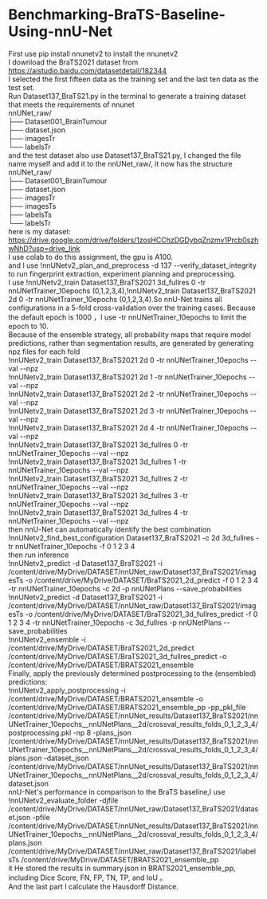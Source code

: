 # Benchmarking-BraTS-Baseline-Using-nnU-Net

First use pip install nnunetv2 to install the nnunetv2
<br>I download the BraTS2021 dataset from https://aistudio.baidu.com/datasetdetail/182344
<br>I selected the first fifteen data as the training set and the last ten data as the test set. 
<br>Run Dataset137_BraTS21.py in the terminal to generate a training dataset that meets the requirements of nnunet
<br>  nnUNet_raw/
<br>  ├── Dataset001_BrainTumour
<br>    ├── dataset.json
<br>    ├── imagesTr
<br>    └── labelsTr
<br>and the test dataset also use Dataset137_BraTS21.py, I changed the file name myself and add it to the nnUNet_raw/, it now has the structure
<br>  nnUNet_raw/
<br>  ├── Dataset001_BrainTumour
<br>    ├── dataset.json
<br>    ├── imagesTr
<br>    ├── imagesTs
<br>    ├── labelsTs
<br>    └── labelsTr
<br>here is my dataset: https://drive.google.com/drive/folders/1zosHCChzDGDybqZnzmv1Prcb0szhwNhD?usp=drive_link
<br>I use colab to do this assignment, the gpu is A100.
<br>and I use !nnUNetv2_plan_and_preprocess -d 137 --verify_dataset_integrity to run fingerprint extraction, experiment planning and preprocessing.
<br>I use !nnUNetv2_train Dataset137_BraTS2021 3d_fullres 0  -tr nnUNetTrainer_10epochs (0,1,2,3,4),!nnUNetv2_train Dataset137_BraTS2021 2d 0  -tr nnUNetTrainer_10epochs (0,1,2,3,4).So nnU-Net trains all configurations in a 5-fold cross-validation over the training cases. Because the default epoch is 1000 ，I use -tr nnUNetTrainer_10epochs to limit the epoch to 10.
<br>Because of the ensemble strategy, all probability maps that require model predictions, rather than segmentation results, are generated by  generating npz files for each fold
<br>  !nnUNetv2_train Dataset137_BraTS2021 2d  0 -tr nnUNetTrainer_10epochs --val --npz
<br>  !nnUNetv2_train Dataset137_BraTS2021 2d  1 -tr nnUNetTrainer_10epochs --val --npz
<br>  !nnUNetv2_train Dataset137_BraTS2021 2d  2 -tr nnUNetTrainer_10epochs --val --npz
<br>  !nnUNetv2_train Dataset137_BraTS2021 2d  3 -tr nnUNetTrainer_10epochs --val --npz
<br>  !nnUNetv2_train Dataset137_BraTS2021 2d  4 -tr nnUNetTrainer_10epochs --val --npz
<br>  !nnUNetv2_train Dataset137_BraTS2021 3d_fullres  0 -tr nnUNetTrainer_10epochs --val --npz
<br>  !nnUNetv2_train Dataset137_BraTS2021 3d_fullres  1 -tr nnUNetTrainer_10epochs --val --npz
<br>  !nnUNetv2_train Dataset137_BraTS2021 3d_fullres  2 -tr nnUNetTrainer_10epochs --val --npz
<br>  !nnUNetv2_train Dataset137_BraTS2021 3d_fullres  3 -tr nnUNetTrainer_10epochs --val --npz
<br>  !nnUNetv2_train Dataset137_BraTS2021 3d_fullres  4 -tr nnUNetTrainer_10epochs --val --npz
<br>then nnU-Net can automatically identify the best combination 
<br>  !nnUNetv2_find_best_configuration Dataset137_BraTS2021 -c 2d  3d_fullres -tr nnUNetTrainer_10epochs -f 0 1 2 3 4
<br>then run inference
<br>  !nnUNetv2_predict -d Dataset137_BraTS2021 -i /content/drive/MyDrive/DATASET/nnUNet_raw/Dataset137_BraTS2021/imagesTs -o /content/drive/MyDrive/DATASET/BraTS2021_2d_predict -f  0 1 2 3 4 -tr nnUNetTrainer_10epochs -c 2d -p nnUNetPlans --save_probabilities
<br>  !nnUNetv2_predict -d Dataset137_BraTS2021 -i /content/drive/MyDrive/DATASET/nnUNet_raw/Dataset137_BraTS2021/imagesTs -o /content/drive/MyDrive/DATASET/BraTS2021_3d_fullres_predict -f  0 1 2 3 4 -tr nnUNetTrainer_10epochs -c 3d_fullres -p nnUNetPlans --save_probabilities
<br>  !nnUNetv2_ensemble -i /content/drive/MyDrive/DATASET/BraTS2021_2d_predict /content/drive/MyDrive/DATASET/BraTS2021_3d_fullres_predict -o /content/drive/MyDrive/DATASET/BRATS2021_ensemble
<br>Finally, apply the previously determined postprocessing to the (ensembled) predictions:
<br>  !nnUNetv2_apply_postprocessing -i /content/drive/MyDrive/DATASET/BRATS2021_ensemble  -o /content/drive/MyDrive/DATASET/BRATS2021_ensemble_pp -pp_pkl_file  /content/drive/MyDrive/DATASET/nnUNet_results/Dataset137_BraTS2021/nnUNetTrainer_10epochs__nnUNetPlans__2d/crossval_results_folds_0_1_2_3_4/postprocessing.pkl -np 8 -plans_json  /content/drive/MyDrive/DATASET/nnUNet_results/Dataset137_BraTS2021/nnUNetTrainer_10epochs__nnUNetPlans__2d/crossval_results_folds_0_1_2_3_4/plans.json  -dataset_json /content/drive/MyDrive/DATASET/nnUNet_results/Dataset137_BraTS2021/nnUNetTrainer_10epochs__nnUNetPlans__2d/crossval_results_folds_0_1_2_3_4/dataset.json
<br>nnU-Net's performance in comparison to the BraTS baseline,I use 
<br>  !nnUNetv2_evaluate_folder -djfile /content/drive/MyDrive/DATASET/nnUNet_raw/Dataset137_BraTS2021/dataset.json  -pfile /content/drive/MyDrive/DATASET/nnUNet_results/Dataset137_BraTS2021/nnUNetTrainer_10epochs__nnUNetPlans__2d/crossval_results_folds_0_1_2_3_4/plans.json    /content/drive/MyDrive/DATASET/nnUNet_raw/Dataset137_BraTS2021/labelsTs  /content/drive/MyDrive/DATASET/BRATS2021_ensemble_pp
<br>it He stored the results in summary.json in BRATS2021_ensemble_pp, including Dice Score, FN, FP, TN, TP, and IoU 。
<br>And the last part I calculate the Hausdorff Distance.




